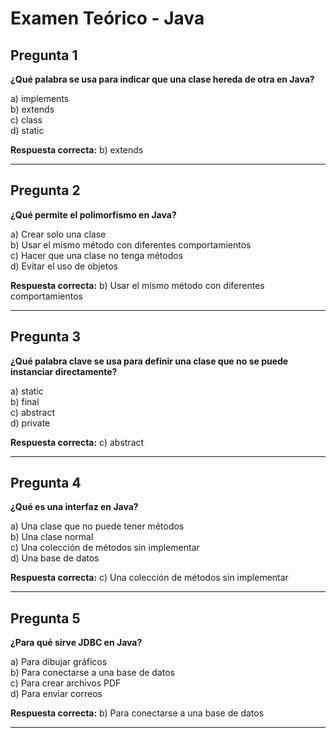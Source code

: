 # Examen Teórico - Java

## Pregunta 1
**¿Qué palabra se usa para indicar que una clase hereda de otra en Java?**

a) implements  
b) extends  
c) class  
d) static  

**Respuesta correcta:** b) extends

---

## Pregunta 2
**¿Qué permite el polimorfismo en Java?**

a) Crear solo una clase  
b) Usar el mismo método con diferentes comportamientos  
c) Hacer que una clase no tenga métodos  
d) Evitar el uso de objetos  

**Respuesta correcta:** b) Usar el mismo método con diferentes comportamientos

---

## Pregunta 3
**¿Qué palabra clave se usa para definir una clase que no se puede instanciar directamente?**

a) static  
b) final  
c) abstract  
d) private  

**Respuesta correcta:** c) abstract

---

## Pregunta 4
**¿Qué es una interfaz en Java?**

a) Una clase que no puede tener métodos  
b) Una clase normal  
c) Una colección de métodos sin implementar  
d) Una base de datos  

**Respuesta correcta:** c) Una colección de métodos sin implementar

---

## Pregunta 5
**¿Para qué sirve JDBC en Java?**

a) Para dibujar gráficos  
b) Para conectarse a una base de datos  
c) Para crear archivos PDF  
d) Para enviar correos  

**Respuesta correcta:** b) Para conectarse a una base de datos

---
